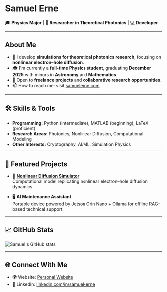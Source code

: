 # Samuel Erne

🎓 **Physics Major** | 🔬 **Researcher in Theoretical Photonics** | 💻 **Developer**  

---

## About Me  

- 🧪 I develop **simulations for theoretical photonics research**, focusing on **nonlinear electron–hole diffusion**.  
- 🎓 I'm currently a **full-time Physics student**, graduating **December 2025** with minors in **Astronomy** and **Mathematics**.  
- 💼 Open to **freelance projects** and **collaborative research opportunities**.  
- 📫 How to reach me: visit [samuelerne.com](https://samuelerne.com)  

---

## 🛠️ Skills & Tools  

- **Programming:** Python (intermediate), MATLAB (beginning), LaTeX (proficient)  
- **Research Areas:** Photonics, Nonlinear Diffusion, Computational Modeling  
- **Other Interests:** Cryptography, AI/ML, Simulation Physics  

---

## 📌 Featured Projects  

- 🔬 **[Nonlinear Diffusion Simulator](https://github.com/TheSamE03/nonlinear-diffusion)**  
  Computational model replicating nonlinear electron–hole diffusion dynamics.  


- 🖥️ **AI Maintenance Assistant**  
  Portable device powered by Jetson Orin Nano + Ollama for offline RAG-based technical support.  

---

## 📈 GitHub Stats  

![Samuel's GitHub stats](https://github-readme-stats.vercel.app/api?username=TheSamE03&show_icons=true&theme=tokyonight)  

---

## 🌐 Connect With Me  

- 🌍 Website: [Personal Website](https://samuelerne.com)  
- 💼 LinkedIn: 
[linkedin.com/in/samuel-erne](linkedin.com/in/samuel-erne)